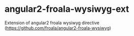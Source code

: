 # angular2-froala-wysiwyg-ext

Extension of angular2 froala wysiwyg directive (https://github.com/froala/angular2-froala-wysiwyg)
